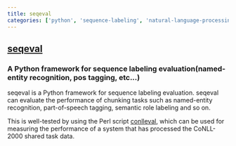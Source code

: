 ```yaml
---
title: seqeval
categories: ['python', 'sequence-labeling', 'natural-language-processing']
---
```

## [seqeval](https://github.com/chakki-works/seqeval)

### A Python framework for sequence labeling evaluation(named-entity recognition, pos tagging, etc...)


seqeval is a Python framework for sequence labeling evaluation.
seqeval can evaluate the performance of chunking tasks such as named-entity recognition, part-of-speech tagging, semantic role labeling and so on.

This is well-tested by using the Perl script [conlleval](https://www.clips.uantwerpen.be/conll2002/ner/bin/conlleval.txt),
which can be used for measuring the performance of a system that has processed the CoNLL-2000 shared task data.
